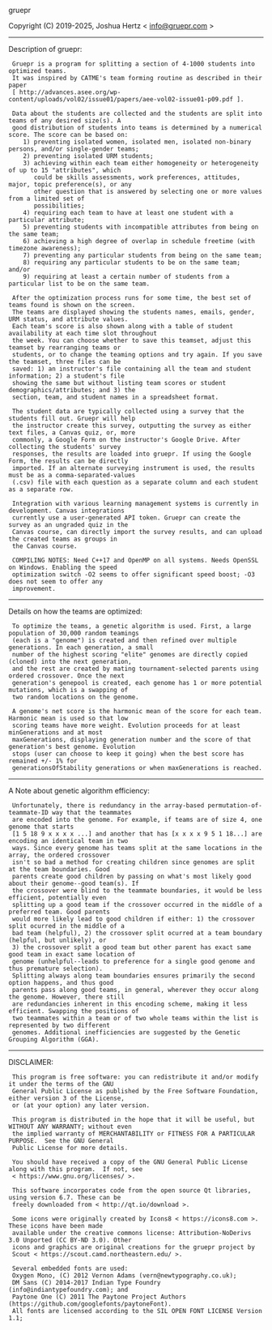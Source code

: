 gruepr

Copyright (C) 2019-2025, Joshua Hertz < info@gruepr.com >

---------------
Description of gruepr:

     Gruepr is a program for splitting a section of 4-1000 students into optimized teams.
     It was inspired by CATME's team forming routine as described in their paper
     [ http://advances.asee.org/wp-content/uploads/vol02/issue01/papers/aee-vol02-issue01-p09.pdf ].

     Data about the students are collected and the students are split into teams of any desired size(s). A
     good distribution of students into teams is determined by a numerical score. The score can be based on:
        1) preventing isolated women, isolated men, isolated non-binary persons, and/or single-gender teams;
        2) preventing isolated URM students;
        3) achieving within each team either homogeneity or heterogeneity of up to 15 "attributes", which 
           could be skills assessments, work preferences, attitudes, major, topic preference(s), or any 
           other question that is answered by selecting one or more values from a limited set of 
           possibilities;
        4) requiring each team to have at least one student with a particular attribute;
        5) preventing students with incompatible attributes from being on the same team;
        6) achieving a high degree of overlap in schedule freetime (with timezone awareness);
        7) preventing any particular students from being on the same team;
        8) requiring any particular students to be on the same team; and/or
        9) requiring at least a certain number of students from a particular list to be on the same team.

     After the optimization process runs for some time, the best set of teams found is shown on the screen.
     The teams are displayed showing the students names, emails, gender, URM status, and attribute values.
     Each team's score is also shown along with a table of student availability at each time slot throughout
     the week. You can choose whether to save this teamset, adjust this teamset by rearranging teams or
     students, or to change the teaming options and try again. If you save the teamset, three files can be
     saved: 1) an instructor's file containing all the team and student information; 2) a student's file
     showing the same but without listing team scores or student demographics/attributes; and 3) the
     section, team, and student names in a spreadsheet format.

     The student data are typically collected using a survey that the students fill out. Gruepr will help
     the instructor create this survey, outputting the survey as either text files, a Canvas quiz, or, more
     commonly, a Google Form on the instructor's Google Drive. After collecting the students' survey
     responses, the results are loaded into gruepr. If using the Google Form, the results can be directly
     imported. If an alternate surveying instrument is used, the results must be as a comma-separated-values
     (.csv) file with each question as a separate column and each student as a separate row.

     Integration with various learning management systems is currently in development. Canvas integrations
     currently use a user-generated API token. Gruepr can create the survey as an ungraded quiz in the
     Canvas course, can directly import the survey results, and can upload the created teams as groups in
     the Canvas course.

     COMPILING NOTES: Need C++17 and OpenMP on all systems. Needs OpenSSL on Windows. Enabling the speed
     optimization switch -O2 seems to offer significant speed boost; -O3 does not seem to offer any
     improvement.

---------------
Details on how the teams are optimized:

     To optimize the teams, a genetic algorithm is used. First, a large population of 30,000 random teamings
     (each is a "genome") is created and then refined over multiple generations. In each generation, a small
     number of the highest scoring "elite" genomes are directly copied (cloned) into the next generation,
     and the rest are created by mating tournament-selected parents using ordered crossover. Once the next
     generation's genepool is created, each genome has 1 or more potential mutations, which is a swapping of
     two random locations on the genome.

     A genome's net score is the harmonic mean of the score for each team. Harmonic mean is used so that low
     scoring teams have more weight. Evolution proceeds for at least minGenerations and at most
     maxGenerations, displaying generation number and the score of that generation's best genome. Evolution
     stops (user can choose to keep it going) when the best score has remained +/- 1% for
     generationsOfStability generations or when maxGenerations is reached.


---------------
A Note about genetic algorithm efficiency:

     Unfortunately, there is redundancy in the array-based permutation-of-teammate-ID way that the teammates
     are encoded into the genome. For example, if teams are of size 4, one genome that starts
     [1 5 18 9 x x x x ...] and another that has [x x x x 9 5 1 18...] are encoding an identical team in two
     ways. Since every genome has teams split at the same locations in the array, the ordered crossover
     isn't so bad a method for creating children since genomes are split at the team boundaries. Good
     parents create good children by passing on what's most likely good about their genome--good team(s). If
     the crossover were blind to the teammate boundaries, it would be less efficient, potentially even
     splitting up a good team if the crossover occurred in the middle of a preferred team. Good parents
     would more likely lead to good children if either: 1) the crossover split ocurred in the middle of a
     bad team (helpful), 2) the crossover split ocurred at a team boundary (helpful, but unlikely), or
     3) the crossover split a good team but other parent has exact same good team in exact same location of
     genome (unhelpful--leads to preference for a single good genome and thus premature selection).
     Splitting always along team boundaries ensures primarily the second option happens, and thus good
     parents pass along good teams, in general, wherever they occur along the genome. However, there still
     are redundancies inherent in this encoding scheme, making it less efficient. Swapping the positions of
     two teammates within a team or of two whole teams within the list is represented by two different
     genomes. Additional inefficiencies are suggested by the Genetic Grouping Algorithm (GGA).


---------------
DISCLAIMER:

     This program is free software: you can redistribute it and/or modify it under the terms of the GNU
     General Public License as published by the Free Software Foundation, either version 3 of the License,
     or (at your option) any later version.

     This program is distributed in the hope that it will be useful, but WITHOUT ANY WARRANTY; without even
     the implied warranty of MERCHANTABILITY or FITNESS FOR A PARTICULAR PURPOSE.  See the GNU General
     Public License for more details.

     You should have received a copy of the GNU General Public License along with this program.  If not, see
     < https://www.gnu.org/licenses/ >.

     This software incorporates code from the open source Qt libraries, using version 6.7. These can be
     freely downloaded from < http://qt.io/download >.

     Some icons were originally created by Icons8 < https://icons8.com >. These icons have been made
     available under the creative commons license: Attribution-NoDerivs 3.0 Unported (CC BY-ND 3.0). Other
     icons and graphics are original creations for the gruepr project by
     Scout < https://scout.camd.northeastern.edu/ >.

     Several embedded fonts are used:
     Oxygen Mono, (C) 2012 Vernon Adams (vern@newtypography.co.uk);
     DM Sans (C) 2014-2017 Indian Type Foundry (info@indiantypefoundry.com); and
     Paytone One (C) 2011 The Paytone Project Authors (https://github.com/googlefonts/paytoneFont).
     All fonts are licensed according to the SIL OPEN FONT LICENSE Version 1.1; 
